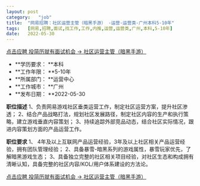 ```yaml
---
layout:	post
category:	"job"
title:	"网易招聘：社区运营主管（暗黑手游） -运营-运营类-广州本科5-10年"
tags:	[网易,招聘,面试,找工作,工作,内推,运营,运营类,广州,本科,5-10年]
date:	2022-05-30
---
```


[点击应聘 投简历就有面试机会 -> 社区运营主管（暗黑手游） ](http://mobile.bole.netease.com/bole/boleDetail?id=35837&employeeId=346f03c3cda5f04c&key=all)



- **学历要求： **本科
- **工作年限： **5-10年
- **所属部门： **运营中心
- **工作城市： **广州
- **发布日期： **2022-05-30



**职位描述**
1、负责网易游戏社区垂类运营工作，制定社区运营方案，提升社区渗透；
2、结合产品战略打法，规划社区发展路径，制定社区内容的生产和执行策略，建立游戏垂直内容策划；
3、持续追踪外部竞品动态，结合社区实际情况，跟进内容策划方面的产品运营工作。



**职位要求**
1、 4年及以上互联网产品运营经验，3年及以上社区相关产品运营经验，拥有团队管理经验；
2、具备暴雪-暗黑系列的游戏属性，暴雪玩家优先，了解暗黑游戏生态；
3、具备独立完整的社区相关项目经验，对社区生态和构成拥有清晰认知，具备完整的社区内容/KOL/用户体系建设的方法论。




[点击应聘 投简历就有面试机会 -> 社区运营主管（暗黑手游） ](http://mobile.bole.netease.com/bole/boleDetail?id=35837&employeeId=346f03c3cda5f04c&key=all)